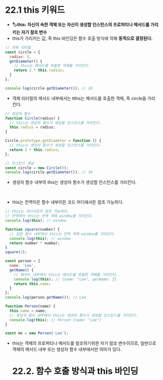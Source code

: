 # 22.1 this 키워드
- **🏷️this: 자신이 속한 객체 또는 자신이 생성할 인스턴스의 프로퍼티나 메서드를 가리키는 자기 참조 변수**
- this가 가리키는 값, 즉 this 바인딩은 함수 호출 방식에 의해 **동적으로 결정된다.**
```javascript
// 객체 리터럴
const circle = {
  radius: 5,
  getDiameter() {
    // this는 메서드를 호출한 객체를 가리킨다.
    return 2 * this.radius;
  }
};

console.log(circle.getDiameter()); // 10
```
- 객체 리터럴의 메서드 내부에서는 tthis는 메서드를 호출한 객체, 즉 circle을 가리킨다.
```javascript
// 생성자 함수
function Circle(radius) {
  // this는 생성자 함수가 생성할 인스턴스를 가리킨다.
  this.radius = radius;
}

Circle.prototype.getDiameter = function () {
  // this는 생성자 함수가 생성할 인스턴스를 가리킨다.
  return 2 * this.radius;
};

// 인스턴스 생성
const circle = new Circle(5);
console.log(circle.getDiameter()); // 10
```
- 생성자 함수 내부의 this는 생성자 함수가 생성할 인스턴스를 가리킨다.
<br />

- this는 전역이든 함수 내부이든 코드 어디에서든 참조 가능하다.
```javascript
// this는 어디서든지 참조 가능하다.
// 전역에서 this는 전역 객체 window를 가리킨다.
console.log(this); // window

function square(number) {
  // 일반 함수 내부에서 this는 전역 객체 window를 가리킨다.
  console.log(this); // window
  return number * number;
}
square(2);

const person = {
  name: 'Lee',
  getName() {
    // 메서드 내부에서 this는 메서드를 호출한 객체를 가리킨다.
    console.log(this); // {name: "Lee", getName: ƒ}
    return this.name;
  }
};
console.log(person.getName()); // Lee

function Person(name) {
  this.name = name;
  // 생성자 함수 내부에서 this는 생성자 함수가 생성할 인스턴스를 가리킨다.
  console.log(this); // Person {name: "Lee"}
}

const me = new Person('Lee');
```
- this는 객체의 프로퍼티나 메서드를 참조하기위한 자기 참조 변수이므로, 일반으로 객체의 메서드 내부 또는 생성자 함수 내부에서만 의미가 있다.

  # 22.2. 함수 호출  방식과 this 바인딩
  
